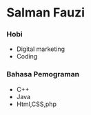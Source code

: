 # Salman Fauzi

### Hobi

- Digital marketing
- Coding

### Bahasa Pemograman

- C++
- Java
- Html,CSS,php
